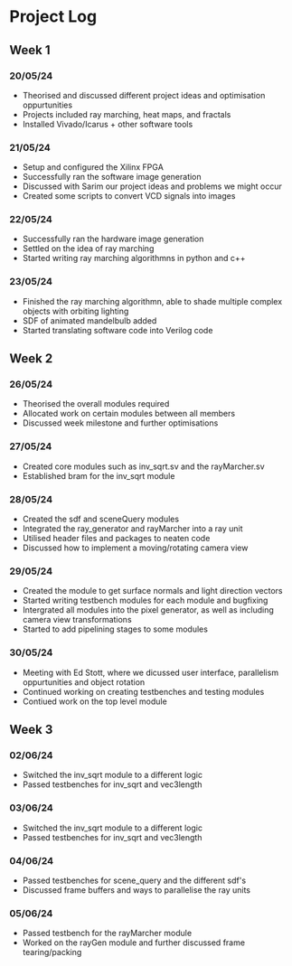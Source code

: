# Project Log 

## Week 1
### 20/05/24
* Theorised and discussed different project ideas and optimisation oppurtunities
* Projects included ray marching, heat maps, and fractals
* Installed Vivado/Icarus + other software tools

### 21/05/24
* Setup and configured the Xilinx FPGA 
* Successfully ran the software image generation
* Discussed with Sarim our project ideas and problems we might occur
* Created some scripts to convert VCD signals into images

### 22/05/24
* Successfully ran the hardware image generation 
* Settled on the idea of ray marching
* Started writing ray marching algorithmns in python and c++

### 23/05/24
* Finished the ray marching algorithmn, able to shade multiple complex objects with orbiting lighting
* SDF of animated mandelbulb added
* Started translating software code into Verilog code

## Week 2
### 26/05/24
* Theorised the overall modules required
* Allocated work on certain modules between all members 
* Discussed week milestone and further optimisations

### 27/05/24
* Created core modules such as inv_sqrt.sv and the rayMarcher.sv
* Established bram for the inv_sqrt module

### 28/05/24
* Created the sdf and sceneQuery modules
* Integrated the ray_generator and rayMarcher into a ray unit
* Utilised header files and packages to neaten code
* Discussed how to implement a moving/rotating camera view

### 29/05/24
* Created the module to get surface normals and light direction vectors
* Started writing testbench modules for each module and bugfixing
* Intergrated all modules into the pixel generator, as well as including camera view transformations
* Started to add pipelining stages to some modules 

### 30/05/24
* Meeting with Ed Stott, where we dicussed user interface, parallelism oppurtunities and object rotation
* Continued working on creating testbenches and testing modules
* Contiued work on the top level module

## Week 3
### 02/06/24
* Switched the inv_sqrt module to a different logic
* Passed testbenches for inv_sqrt and vec3length

### 03/06/24
* Switched the inv_sqrt module to a different logic
* Passed testbenches for inv_sqrt and vec3length

### 04/06/24
* Passed testbenches for scene_query and the different sdf's
* Discussed frame buffers and ways to parallelise the ray units

### 05/06/24
* Passed testbench for the rayMarcher module
* Worked on the rayGen module and further discussed frame tearing/packing